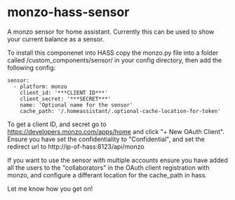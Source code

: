 # monzo-hass-sensor
A monzo sensor for home assistant. Currently this can be used to show your current balance as a sensor.

To install this componenet into HASS copy the monzo.py file into a folder called /custom_components/sensor/ in your config directory, then add the following config:

```
sensor:
  - platform: monzo
    client_id: '***CLIENT ID***'
    client_secret: '***SECRET***'
    name: 'Optional name for the sensor'
    cache_path: '/.homeassistant/.optional-cache-location-for-token'
```
   
To get a client ID, and secret go to https://developers.monzo.com/apps/home and click "+ New OAuth Client". Ensure you have set the confidentiality to "Confidential", and set the redirect url to http://ip-of-hass:8123/api/monzo

If you want to use the sensor with multiple accounts ensure you have added all the users to the "collaborators" in the OAuth client registration with monzo, and configure a differant location for the cache_path in hass.

Let me know how you get on!
